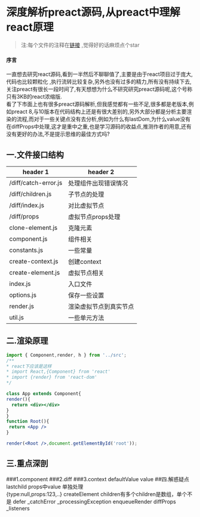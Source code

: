 # 深度解析preact源码,从preact中理解react原理

>注:每个文件的注释在[链接](https://github.com/yujingwyh/preact-source-annotation) ,觉得好的话麻烦点个star 
#### 序言
一直想去研究react源码,看到一半然后不聊聊值了,主要是由于react项目过于庞大,代码也比较颗粒化 ,执行流转比较复杂,另外也没有过多的精力,所有没有持续下去,关注preact有很长一段时间了,有天想想为什么不研究研究preact源码呢,这个号称只有3KB的react浓缩版.<br />
看了下市面上也有很多preact源码解析,但我感觉都有一些不足,很多都是老版本,例如preact 8,与10版本在代码结构上还是有很大差别的,另外大部分都是分析主要渲染的流程,而对于一些关键点没有去分析,例如为什么有lastDom,为什么value没有在diffProps中处理,这才是重中之重,也是学习源码的收益点,推测作者的用意,还有没有更好的办法,不是提示思维的最佳方式吗?
## 一.文件接口结构
header 1 | header 2
---|---
/diff/catch-error.js  | 处理组件出现错误情况
/diff/children.js | 子节点的处理
/diff/index.js | 对比虚拟节点
/diff/props |  虚拟节点props处理
clone-element.js | 克隆元素
component.js | 组件相关
constants.js | 一些常量
create-context.js | 创建context
create-element.js | 虚拟节点相关
index.js | 入口文件
options.js | 保存一些设置
render.js | 渲染虚拟节点到真实节点
util.js | 一些单元方法
## 二.渲染原理
```jsx
import { Component,render, h } from '../src';
/**
* react下应该是这样
* import React,{Component} from 'react'
* import {render} from 'react-dom'
*/

class App extends Component{
render(){
  return <div></div>
}
}
function Root(){
 return <App />
}

render(<Root />,document.getElementById('root'));
```


## 三.重点深剖
###1.component
###2.diff
###3.context
defaultValue
value
##四.解惑疑点
lastchild 
props中value 单独处理    
{type:null,props:123,..}
createElement children有多个children是数组，单个不是
defer
_catchError _processingException enqueueRender
diffProps _listeners
